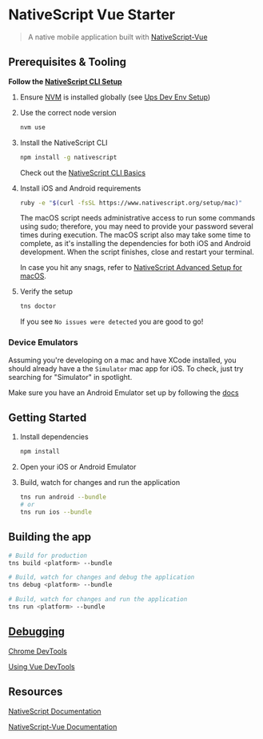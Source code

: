 # NativeScript Vue Starter

> A native mobile application built with [NativeScript-Vue](https://nativescript-vue.org/)

## Prerequisites & Tooling

**Follow the [NativeScript CLI Setup](https://docs.nativescript.org/start/quick-setup)**

1. Ensure [NVM](https://github.com/creationix/nvm) is installed globally (see [Ups Dev Env Setup](https://github.com/Upstatement/Upstatement/wiki/2017-Development-Environment-Setup))

2. Use the correct node version

   ```bash
   nvm use
   ```

3. Install the NativeScript CLI

   ```bash
   npm install -g nativescript
   ```

   Check out the [NativeScript CLI Basics](https://docs.nativescript.org/start/cli-basics)

4. Install iOS and Android requirements

   ```bash
   ruby -e "$(curl -fsSL https://www.nativescript.org/setup/mac)"
   ```

   The macOS script needs administrative access to run some commands using sudo; therefore, you may need to provide your password several times during execution. The macOS script also may take some time to complete, as it's installing the dependencies for both iOS and Android development. When the script finishes, close and restart your terminal.

   In case you hit any snags, refer to [NativeScript Advanced Setup for macOS](https://docs.nativescript.org/start/ns-setup-os-x).

5. Verify the setup

   ```bash
   tns doctor
   ```

   If you see `No issues were detected` you are good to go!

### Device Emulators

Assuming you're developing on a mac and have XCode installed, you should already have a the `Simulator` mac app for iOS. To check, just try searching for "Simulator" in spotlight.

Make sure you have an Android Emulator set up by following the [docs](https://docs.nativescript.org/tooling/android-virtual-devices)

## Getting Started

1. Install dependencies

   ```bash
   npm install
   ```

2. Open your iOS or Android Emulator

3. Build, watch for changes and run the application

   ```bash
   tns run android --bundle
   # or
   tns run ios --bundle
   ```

## Building the app

```bash
# Build for production
tns build <platform> --bundle

# Build, watch for changes and debug the application
tns debug <platform> --bundle

# Build, watch for changes and run the application
tns run <platform> --bundle
```

## [Debugging](https://docs.nativescript.org/tooling/debugging/debugging)

[Chrome DevTools](https://docs.nativescript.org/tooling/debugging/chrome-devtools)

[Using Vue DevTools](https://nativescript-vue.org/en/docs/getting-started/vue-devtools/)

## Resources

[NativeScript Documentation](https://docs.nativescript.org/core-concepts/technical-overview)

[NativeScript-Vue Documentation](https://nativescript-vue.org/)
